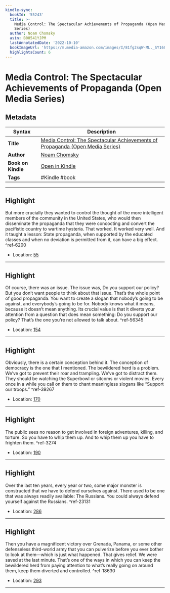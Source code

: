 ```yaml
---
kindle-sync:
  bookId: '55243'
  title: >-
    Media Control: The Spectacular Achievements of Propaganda (Open Media
    Series)
  author: Noam Chomsky
  asin: B00541YJPM
  lastAnnotatedDate: '2022-10-10'
  bookImageUrl: 'https://m.media-amazon.com/images/I/81fg2sqW-ML._SY160.jpg'
  highlightsCount: 6
---
```

# Media Control: The Spectacular Achievements of Propaganda (Open Media Series)

## Metadata

| Syntax | Description |
| ---------- | ---------- |
| **Title** | [Media Control: The Spectacular Achievements of Propaganda (Open Media Series)](https://www.amazon.com/dp/B00541YJPM?&linkCode=ll1&tag=jwtwkm-20&language=en_US&ref_=as_li_ss_tl) |
| **Author** | [Noam Chomsky](https://www.amazon.com/Noam-Chomsky/e/B000AP81EC/ref=dp_byline_cont_ebooks_1) |
| **Book on Kindle** | <a href="kindle://book?action=open&asin=B00541YJPM" target="_blank">Open in Kindle</a> |
| **Tags** | #Kindle #book |

---

## Highlight

But more crucially they wanted to control the thought of the more intelligent members of the community in the United States, who would then disseminate the propaganda that they were concocting and convert the pacifistic country to wartime hysteria. That worked. It worked very well. And it taught a lesson: State propaganda, when supported by the educated classes and when no deviation is permitted from it, can have a big effect. ^ref-6200

- Location: [55](kindle://book?action=open&asin=B00541YJPM&location=55)

---
## Highlight

Of course, there was an issue. The issue was, Do you support our policy? But you don’t want people to think about that issue. That’s the whole point of good propaganda. You want to create a slogan that nobody’s going to be against, and everybody’s going to be for. Nobody knows what it means, because it doesn’t mean anything. Its crucial value is that it diverts your attention from a question that does mean something: Do you support our policy? That’s the one you’re not allowed to talk about. ^ref-56345

- Location: [154](kindle://book?action=open&asin=B00541YJPM&location=154)

---
## Highlight

Obviously, there is a certain conception behind it. The conception of democracy is the one that I mentioned. The bewildered herd is a problem. We’ve got to prevent their roar and trampling. We’ve got to distract them. They should be watching the Superbowl or sitcoms or violent movies. Every once in a while you call on them to chant meaningless slogans like “Support our troops.” ^ref-39267

- Location: [170](kindle://book?action=open&asin=B00541YJPM&location=170)

---
## Highlight

The public sees no reason to get involved in foreign adventures, killing, and torture. So you have to whip them up. And to whip them up you have to frighten them. ^ref-3274

- Location: [190](kindle://book?action=open&asin=B00541YJPM&location=190)

---
## Highlight

Over the last ten years, every year or two, some major monster is constructed that we have to defend ourselves against. There used to be one that was always readily available: The Russians. You could always defend yourself against the Russians. ^ref-23131

- Location: [286](kindle://book?action=open&asin=B00541YJPM&location=286)

---
## Highlight

Then you have a magnificent victory over Grenada, Panama, or some other defenseless third-world army that you can pulverize before you ever bother to look at them—which is just what happened. That gives relief. We were saved at the last minute. That’s one of the ways in which you can keep the bewildered herd from paying attention to what’s really going on around them, keep them diverted and controlled. ^ref-18630

- Location: [293](kindle://book?action=open&asin=B00541YJPM&location=293)

---
